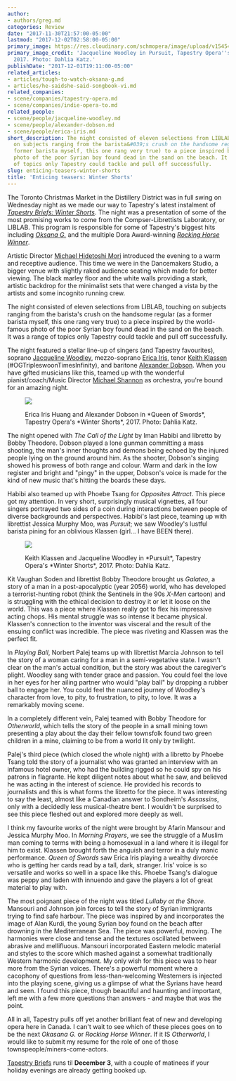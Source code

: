 ```yaml
---
author:
- authors/greg.md
categories: Review
date: "2017-11-30T21:57:00-05:00"
lastmod: "2017-12-02T02:58:00-05:00"
primary_image: https://res.cloudinary.com/schmopera/image/upload/v1545409169/media/webhook-uploads/1512096891448/2017-11-30---sq--Jacqueline-Woodley_PURSUIT_photobyDahliaKatz-5174.jpg.jpg
primary_image_credit: 'Jacqueline Woodley in Pursuit, Tapestry Opera''s Winter Shorts,
  2017. Photo: Dahlia Katz.'
publishDate: "2017-12-01T19:11:00-05:00"
related_articles:
- articles/tough-to-watch-oksana-g.md
- articles/he-saidshe-said-songbook-vi.md
related_companies:
- scene/companies/tapestry-opera.md
- scene/companies/indie-opera-to.md
related_people:
- scene/people/jacqueline-woodley.md
- scene/people/alexander-dobson.md
- scene/people/erica-iris.md
short_description: The night consisted of eleven selections from LIBLAB, touching
  on subjects ranging from the barista&#039;s crush on the handsome regular (as a
  former barista myself, this one rang very true) to a piece inspired by the world-famous
  photo of the poor Syrian boy found dead in the sand on the beach. It was a range
  of topics only Tapestry could tackle and pull off successfully.
slug: enticing-teasers-winter-shorts
title: 'Enticing teasers: Winter Shorts'
---
```


The Toronto Christmas Market in the Distillery District was in full swing on Wednesday night as we made our way to Tapestry's latest instalment of [*Tapestry Briefs: Winter Shorts*](https://tapestryopera.com/tapestry-briefs/). The night was a presentation of some of the most promising works to come from the Compser-Librettists Laboratory, or LIBLAB. This program is responsible for some of Tapestry's biggest hits including [*Oksana G.*](/tough-to-watch-oksana-g/) and the multiple Dora Award-winning [*Rocking Horse Winner*](/in-review-rocking-horse-winner/).

Artistic Director [Michael Hidetoshi Mori](/scene/people/michael-mori/) introduced the evening to a warm and receptive audience. This time we were in the Dancemakers Studio, a bigger venue with slightly raked audience seating which made for better viewing. The black marley floor and the white walls providing a stark, artistic backdrop for the minimalist sets that were changed a vista by the artists and some incognito running crew. 

The night consisted of eleven selections from LIBLAB, touching on subjects ranging from the barista's crush on the handsome regular (as a former barista myself, this one rang very true) to a piece inspired by the world-famous photo of the poor Syrian boy found dead in the sand on the beach. It was a range of topics only Tapestry could tackle and pull off successfully.

The night featured a stellar line-up of singers (and Tapestry favourites), soprano [Jacqueline Woodley](/scene/people/jacqueline-woodley/), mezzo-soprano [Erica Iris](/scene/people/erica-iris/), tenor [Keith Klassen](/scene/people/keith-klassen/) (#OGTripleswoonTimesInfinity), and baritone [Alexander Dobson](/scene/people/alexander-dobson/). When you have gifted musicians like this, teamed up with the wonderful pianist/coach/Music Director [Michael Shannon](/michael-shannon-the-opera-pianist/) as orchestra, you're bound for an amazing night. 

<figure data-type="image">

![](https://res.cloudinary.com/schmopera/image/upload/v1545409169/media/webhook-uploads/1512096970491/2017-11-30---Erica-Iris-Huang-and-Alexander-Dobson_QUEEN-OF-SWORDS_photobyDahliaKatz-5039.jpg.jpg)
<figcaption>Erica Iris Huang and Alexander Dobson in *Queen of Swords*, Tapestry Opera's *Winter Shorts*, 2017. Photo: Dahlia Katz.</figcaption>
</figure>

The night opened with *The Call of the Light* by Iman Habibi and libretto by Bobby Theodore. Dobson played a lone gunman committing a mass shooting, the man's inner thoughts and demons being echoed by the injured people lying on the ground around him. As the shooter, Dobson's singing showed his prowess of both range and colour. Warm and dark in the low register and bright and "pingy" in the upper, Dobson's voice is made for the kind of new music that's hitting the boards these days. 

Habibi also teamed up with Phoebe Tsang for *Opposites Attract*. This piece got my attention. In very short, surprisingly musical vignettes, all four singers portrayed two sides of a coin during interactions between people of diverse backgrounds and perspectives. Habibi's last piece, teaming up with librettist Jessica Murphy Moo, was *Pursuit*; we saw Woodley's lustful barista pining for an oblivious Klassen (girl... I have BEEN there).

<figure data-type="image">

![](https://res.cloudinary.com/schmopera/image/upload/v1545409169/media/webhook-uploads/1512096978907/2017-11-30---Keith-Klassen-and-Jacqueline-Woodley_PURSUIT_photobyDahliaKatz-5278.jpg.jpg)
<figcaption>Keith Klassen and Jacqueline Woodley in *Pursuit*, Tapestry Opera's *Winter Shorts*, 2017. Photo: Dahlia Katz.</figcaption>
</figure>

Kit Vaughan Soden and librettist Bobby Theodore brought us *Galateo*, a story of a man in a post-apocalyptic (year 2056) world, who has developed a terrorist-hunting robot (think the Sentinels in the 90s *X-Men* cartoon) and is struggling with the ethical decision to destroy it or let it loose on the world. This was a piece where Klassen really got to flex his impressive acting chops. His mental struggle was so intense it became physical. Klassen's connection to the inventor was visceral and the result of the ensuing conflict was incredible. The piece was riveting and Klassen was the perfect fit. 

In *Playing Ball*, Norbert Palej teams up with librettist Marcia Johnson to tell the story of a woman caring for a man in a semi-vegetative state. I wasn't clear on the man's actual condition, but the story was about the caregiver's plight. Woodley sang with tender grace and passion. You could feel the love in her eyes for her ailing partner who would "play ball" by dropping a rubber ball to engage her. You could feel the nuanced journey of Woodley's character from love, to pity, to frustration, to pity, to love. It was a remarkably moving scene. 

In a completely different vein, Palej teamed with Bobby Theodore for *Otherworld*, which tells the story of the people in a small mining town presenting a play about the day their fellow townsfolk found two green children in a mine, claiming to be from a world lit only by twilight.

Palej's third piece (which closed the whole night) with a libretto by Phoebe Tsang told the story of a journalist who was granted an interview with an infamous hotel owner, who had the building rigged so he could spy on his patrons in flagrante. He kept diligent notes about what he saw, and believed he was acting in the interest of science. He provided his records to journalists and this is what forms the libretto for the piece. It was interesting to say the least, almost like a Canadian answer to Sondheim's *Assassins*, only with a decidedly less musical-theatre bent. I wouldn't be surprised to see this piece fleshed out and explored more deeply as well. 

I think my favourite works of the night were brought by Afarin Mansour and Jessica Murphy Moo. In *Morning Prayers*, we see the struggle of a Muslim man coming to terms with being a homosexual in a land where it is illegal for him to exist. Klassen brought forth the anguish and terror in a duly manic performance. *Queen of Swords* saw Erica Iris playing a wealthy divorcée who is getting her cards read by a tall, dark, stranger. Iris' voice is so versatile and works so well in a space like this. Phoebe Tsang's dialogue was peppy and laden with innuendo and gave the players a lot of great material to play with. 

The most poignant piece of the night was titled *Lullaby at the Shore*. Mansouri and Johnson join forces to tell the story of Syrian immigrants trying to find safe harbour. The piece was inspired by and incorporates the image of Alan Kurdi, the young Syrian boy found on the beach after drowning in the Mediterranean Sea. The piece was powerful, moving. The harmonies were close and tense and the textures oscillated between abrasive and mellifluous. Mansouri incorporated Eastern melodic material and styles to the score which mashed against a somewhat traditionally Western harmonic development. My only wish for this piece was to hear more from the Syrian voices. There's a powerful moment where a cacophony of questions from less-than-welcoming Westerners is injected into the playing scene, giving us a glimpse of what the Syrians have heard and seen. I found this piece, though beautiful and haunting and important, left me with a few more questions than answers - and maybe that was the point. 

All in all, Tapestry pulls off yet another brilliant feat of new and developing opera here in Canada. I can't wait to see which of these pieces goes on to be the next *Okasana G.* or *Rocking Horse Winner*. If it IS *Otherworld*, I would like to submit my resume for the role of one of those townspeople/miners-come-actors. 

[Tapestry Briefs](https://tapestryopera.com/tapestry-briefs/) runs til **December 3**, with a couple of matinees if your holiday evenings are already getting booked up.
